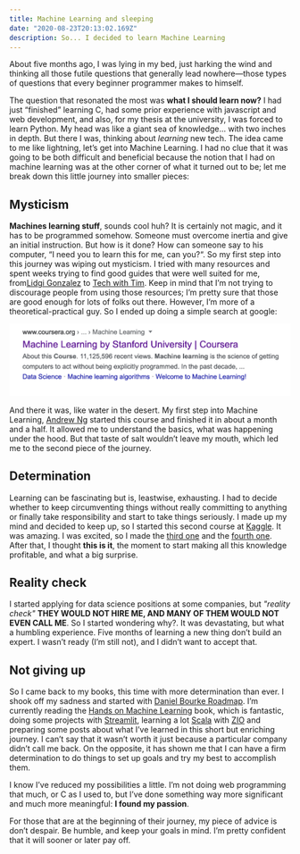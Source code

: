 ```yaml
---
title: Machine Learning and sleeping
date: "2020-08-23T20:13:02.169Z"
description: So... I decided to learn Machine Learning
---
```


About five months ago, I was lying in my bed, just harking the wind and thinking all those futile questions that generally lead nowhere—those types of questions that every beginner programmer makes to himself.

The question that resonated the most was **what I should learn now?** I had just “finished” learning C, had some prior experience with javascript and web development, and also, for my thesis at the university, I was forced to learn Python. My head was like a giant sea of knowledge... with two inches in depth. But there I was, thinking about _learning_ new tech. The idea came to me like lightning, let’s get into Machine Learning. I had no clue that it was going to be both difficult and beneficial because the notion that I had on machine learning was at the other corner of what it turned out to be; let me break down this little journey into smaller pieces:

## Mysticism

**Machines learning stuff**, sounds cool huh? It is certainly not magic, and it has to be programmed somehow. Someone must overcome inertia and give an initial instruction. But how is it done? How can someone say to his computer, “I need you to learn this for me, can you?“. So my first step into this journey was wiping out mysticism. I tried with many resources and spent weeks trying to find good guides that were well suited for me, from[Lidgi Gonzalez](https://www.youtube.com/watch?v=4c7oFu36d6k&list=PLJjOveEiVE4Dk48EI7I-67PEleEC5nxc3&index=1) to [Tech with Tim](https://www.youtube.com/watch?v=ujTCoH21GlA&list=PLzMcBGfZo4-mP7qA9cagf68V06sko5otr). Keep in mind that I’m not trying to discourage people from using those resources; I’m pretty sure that those are good enough for lots of folks out there. However, I’m more of a theoretical-practical guy. So I ended up doing a simple search at google:

![Google Machine Learning](./search.png)

And there it was, like water in the desert. My first step into Machine Learning, [Andrew Ng](https://www.coursera.org/learn/machine-learning) started this course and finished it in about a month and a half. It allowed me to understand the basics, what was happening under the hood. But that taste of salt wouldn’t leave my mouth, which led me to the second piece of the journey.

## Determination

Learning can be fascinating but is, leastwise, exhausting. I had to decide whether to keep circumventing things without really committing to anything or finally take responsibility and start to take things seriously. I made up my mind and decided to keep up, so I started this second course at [Kaggle](https://www.kaggle.com/learn/intro-to-machine-learning). It was amazing. I was excited, so I made the [third one](https://www.coursera.org/learn/linear-algebra-machine-learning/home/welcome) and the [fourth one](https://www.coursera.org/learn/gcp-big-data-ml-fundamentals-es/home/welcome). After that, I thought **this is it**, the moment to start making all this knowledge profitable, and what a big surprise.

## Reality check

I started applying for data science positions at some companies, but _"reality check"_ **THEY WOULD NOT HIRE ME, AND MANY OF THEM WOULD NOT EVEN CALL ME**. So I started wondering why?. It was devastating, but what a humbling experience. Five months of learning a new thing don’t build an expert. I wasn’t ready (I’m still not), and I didn’t want to accept that.

## Not giving up

So I came back to my books, this time with more determination than ever. I shook off my sadness and started with [Daniel Bourke Roadmap](https://www.mrdbourke.com/2020-machine-learning-roadmap/). I’m currently reading the [Hands on Machine Learning](https://github.com/yanshengjia/ml-road/blob/master/resources/Hands%20On%20Machine%20Learning%20with%20Scikit%20Learn%20and%20TensorFlow.pdf) book, which is fantastic, doing some projects with [Streamlit](https://www.streamlit.io/), learning a lot [Scala](https://www.scala-lang.org) with [ZIO](https://zio.dev) and preparing some posts about what I’ve learned in this short but enriching journey. I can’t say that it wasn’t worth it just because a particular company didn’t call me back. On the opposite, it has shown me that I can have a firm determination to do things to set up goals and try my best to accomplish them.

I know I’ve reduced my possibilities a little. I’m not doing web programming that much, or C as I used to, but I’ve done something way more significant and much more meaningful: **I found my passion**.

For those that are at the beginning of their journey, my piece of advice is don’t despair. Be humble, and keep your goals in mind. I’m pretty confident that it will sooner or later pay off.
